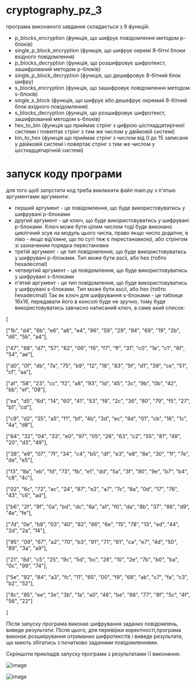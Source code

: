 # cryptography_pz_3
програма виконаного завдання складається з 9 функцій:
- p_blocks_encryption (функція, що шифрує повідомлення методом p-блоків)
- single_p_block_encryption (функція, що шифрує окремі 8-бітні блоки вхідного повідомлення)
- p_blocks_decryption (функція, що розшифровує шифротекст, зашифрований методом p-блоків)
- single_p_block_decryption (функція, що дешифровує 8-бітний блок шифру)
- s_blocks_encryption (функція, що зашифровує повідомлення методом s-блоків)
- single_s_block (функція, що шифрує або дешефрує окремий 8-бітний блок вхідного повідомлення)
- s_blocks_decryption (функція, що розшифровує шифротекст, зашифрований методом s-блоків)
- hex_to_bin (функція що приймає стрінг з цифрою шістнадцятирічної системи і повептає стрінг з тим же числом у двійковій системі)
- bin_to_hex (функція що приймає стрінг з числом від 0 до 15 записане у двійковій системі і повертає стрінг з тим же числом у шістнадцятирічній системі)

# запуск коду програми
для того щоб запустити код треба викликати файл main.py з п'ятью аргументами
аргументи:
- перший аргумент - це повідомлення, що буде використовуватись у шифрувані p-блоками
- другий аргумент - це ключ, що буде використовуватись у шифрувані p-блоками. Ключ може бути цілим числом тоді буде виконано циклічний зсув на модуль цього числа,  право якщо число додатне, в ліво - якщо від'ємне, що по суті теж є перестановкою), або стрінгом зі зазначеним порядка перестановки
- третій аргумент - це тип повідомлення, що буде використовуватись у шифрувані p-блоками. Тип може бути ascii, або hex (тобто hexadecimal)
- четвертий аргумент - це повідомлення, що буде використовуватись у шифрувані s-блоками
- п'ятий аргумент - це тип повідомлення, що буде використовуватись у шифрувані s-блоками. Тип може бути ascii, або hex (тобто hexadecimal)
Так як ключ для шифрування s-блоками - це таблиця 16х16, передавати його в консолі буде не зручно, тому буде використовуватись завчасно написаний ключ, а саме акий список:

[

["1b", "d4", "6b", "e6", "a6", "e4", "96", "59", "29", "94", "69", "19", "2b", "d6", "5b", "a4"],

["47", "88", "d7", "57", "62", "06", "f6", "f7", "ff", "31", "c0", "1e", "c1", "6f", "54", "ae"],

["d0", "0f", "db", "7a", "75", "b9", "12", "18", "83", "5f", "d1", "39", "ce", "51", "cf", "aa"],

["af", "58", "23", "cc", "f2", "a8", "93", "1d", "45", "3c", "9b", "0b", "42", "bb", "ef", "08"],

["ea", "d5", "6d", "14", "60", "41", "53", "f8", "2c", "36", "80", "79", "f5", "27", "b1", "cd"],

["c9", "d2", "35", "a5", "f1", "bf", "4b", "3d", "ec", "9d", "01", "cb", "16", "1c", "4a", "d8"],

["64", "32", "04", "33", "e0", "97", "05", "26", "63", "c2", "55", "81", "48", "20", "d3", "49"],

["38", "e9", "07", "7f", "34", "c4", "b5", "df", "e3", "e8", "8e", "30", "1f", "7e", "de", "e5"],

["f3", "9a", "eb", "fd", "73", "fb", "e1", "dd", "5a", "3f", "90", "9e", "b7", "b4", "c8", "4c"],

["02", "6c", "72", "ac", "24", "87", "e2", "a7", "7c", "8a", "0d", "17", "76", "43", "c6", "ad"],

["b6", "2f", "9f", "0a", "bd", "dc", "6a", "a1", "f0", "da", "8b", "37", "86", "d9", "4e", "fe"],

["7d", "0e", "b8", "03", "40", "82", "66", "6e", "15", "78", "13", "ed", "44", "2d", "2a", "f4"],

["95", "09", "67", "a2", "70", "b3", "91", "71", "61", "ca", "e7", "4d", "50", "89", "3a", "a9"],

["21", "8d", "c5", "25", "9c", "5d", "bc", "28", "10", "2e", "7b", "b0", "ba", "0c", "99", "74"],

["5e", "92", "84", "a3", "fc", "11", "65", "00", "f9", "68", "ab", "c7", "fa", "c3", "b2", "52"],

["8c", "85", "ee", "3e", "3b", "1a", "a0", "46", "be", "98", "77", "8f", "5c", "4f", "56", "22"]

]

Після запуску програма виконає шифрування заданих повідомлень, виведе результати. Після цього, для перевірки коректності,програма виконає розшиірування отриманих шифротекстів і виведе результати, що мають збігатись з початково заданими повідомленнями.

Скріншоти прикладів запуску програми з результатами її виконання:

![image](https://github.com/shportix/cryptography_pz_3/assets/56202290/b5516d74-0ba5-4270-bf67-8238c4da2e33)

![image](https://github.com/shportix/cryptography_pz_3/assets/56202290/7dfad4d1-7052-4253-9430-0e8bb161b476)




